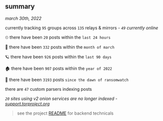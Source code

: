 
## summary
_march 30th, 2022_

currently tracking `95` groups across `135` relays & mirrors - _`49` currently online_

⏲ there have been `20` posts within the `last 24 hours`

🦈 there have been `332` posts within the `month of march`

🪐 there have been `926` posts within the `last 90 days`

🏚 there have been `907` posts within the `year of 2022`

🦕 there have been `3193` posts `since the dawn of ransomwatch`

there are `47` custom parsers indexing posts

_`20` sites using v2 onion services are no longer indexed - [support.torproject.org](https://support.torproject.org/onionservices/v2-deprecation/)_

> see the project [README](https://github.com/thetanz/ransomwatch#ransomwatch--) for backend technicals
